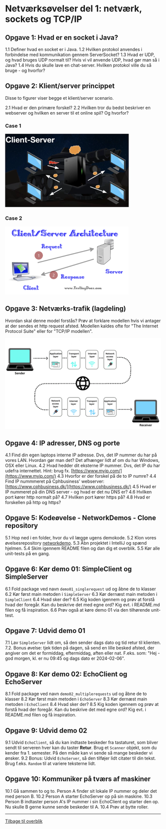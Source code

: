 # Netværksøvelser del 1: netværk, sockets og TCP/IP

## Opgave 1: Hvad er en socket i Java?

1.1 Definer hvad en socket er i Java.
1.2 Hvilken protokol anvendes i forbindelse med kommunikation gennem ServerSocket?
1.3 Hvad er UDP, og hvad bruges UDP normalt til? Hvis vi vil anvende UDP, hvad gør man så i Java?
1.4 Hvis du skulle lave en chat-server. Hvilken protokol ville du så bruge - og hvorfor?

## Opgave 2: Klient/server princippet

Disse to figurer viser begge et klient/server scenario.

2.1 Hvad er den primære forskel?
2.2 Hvilken tror du bedst beskriver en webserver og hvilken en server til et online spil? Og hvorfor?

### Case 1

<img src="../img/clientserver1.png" alt="cs1" width="400"/>

### Case 2

<img src="../img/clientserver2.png" alt="cs2" width="400"/>

## Opgave 3: Netværks-trafik (lagdeling)

Hvordan skal denne model forstås? Prøv at forklare modellen hvis vi antager at der sendes et http request afsted. Modellen kaldes ofte for "The Internet Protocol Suite" eller for "TCP/IP modellen".

<img src="../img/osi.png" alt="osi" width="800"/>

## Opgave 4: IP adresser, DNS og porte

4.1 Find din egen laptops interne IP adresse. Dvs, det IP nummer du har på vores LAN. Hvordan gør man det? Det afhænger lidt af om du har Windows, OSX eller Linux.
4.2 Hvad hedder dit eksterne IP nummer. Dvs, det IP du har udefra internettet. Hint: brug fx. [https://www.myip.com/](https://www.myip.com/)
4.3 Hvorfor er der forskel på de to IP numre?
4.4 Find IP nummmeret på Cphbusiness' webserver: [https://www.cphbusiness.dk/](https://www.cphbusiness.dk/)
4.5 Hvad er IP nummeret på din DNS server - og hvad er det nu DNS er?
4.6 Hvilken port kører http normalt på?
4.7 Hvilken port kører https på?
4.8 Hvad er forskellen på http og https?

## Opgave 5: Kodeøvelse - NetworkDemos - Clone repository

5.1 Hop ned i en folder, hvor du vil lægge ugens demokode.
5.2 Klon vores øvelsesrepository [networkdemo](https://github.com/jonbertelsen/networkdemo/).
5.3 Åbn projektet i IntelliJ og spænd hjelmen.
5.4 Skim igennem README filen og dan dig et overblik.
5.5 Kør alle unit-tests på en gang.

## Opgave 6: Kør demo 01: SimpleClient og SimpleServer

6.1 Fold package ved navn `demo01_singlerequest` ud og åbne de to klasser
6.2 Kør først main metoden i `SimpleServer`
6.3 Kør dernæst main metoden i `SimpleClient`
6.4 Hvad sker der?
6.5 Kig koden igennem og prøv at forstå hvad der foregår. Kan du beskrive det med egne ord? Kig evt. i README.md filen og få inspiration.
6.6 Prøv også at køre demo 01 via den tilhørende unit-test.

## Opgave 7: Udvid demo 01

7.1 Lav `SimpleServer` lidt om, så den sender dags dato og tid retur til klienten.
7.2. Bonus øvelse: tjek tiden på dagen, så send en lille besked afsted, der angiver om det er formiddag, eftermiddag, aften eller nat. F.eks. som: "Hej - god morgen, kl. er nu 09:45 og dags dato er
2024-02-06".

## Opgave 8: Kør demo 02: EchoClient og EchoServer

8.1 Fold package ved navn `demo02_multiplerequests` ud og åbne de to klasser
8.2 Kør først main metoden i `EchoServer`
8.3 Kør dernæst main metoden i `EchoClient`
8.4 Hvad sker der?
8.5 Kig koden igennem og prøv at forstå hvad der foregår. Kan du beskrive det med egne ord? Kig evt. i README.md filen og få inspiration.

## Opgave 9: Udvid demo 02

9.1 Udvid `EchoClient`, så du kan indtaste beskeder fra tastaturet, som bliver sendt til serveren hver kan du taster **Retur**. Brug et `Scanner` objekt, som du kender fra 1. semester. På den måde kan vi sende så mange beskeder vi ønsker.
9.2 Bonus: Udvid `EchoServer`, så den tilføjer lidt citater til din tekst. Brug f.eks. `Random` til at variere teksterne lidt.

## Opgave 10: Kommuniker på tværs af maskiner

10.1 Gå sammen to og to. Person A finder sit lokale IP nummer og deler det med person B.
10.2 Person A starter EchoServer op på sin maskine.
10.3 Person B indtaster person A's IP nummer i sin EchoClient og starter den op. Nu skulle B gerne kunne sende beskeder til A.
10.4 Prøv at bytte roller.

<hr/>

[Tilbage til overblik](./exercises_overview.md)
